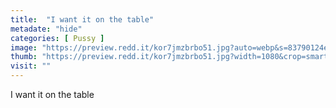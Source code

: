 ```yaml
---
title:  "I want it on the table"
metadate: "hide"
categories: [ Pussy ]
image: "https://preview.redd.it/kor7jmzbrbo51.jpg?auto=webp&s=83790124e0518c7d16bf9a99d5b9a33498f1fbc2"
thumb: "https://preview.redd.it/kor7jmzbrbo51.jpg?width=1080&crop=smart&auto=webp&s=8cc7fd80e78c8f0c9f7bb713a27503f6ea3f6feb"
visit: ""
---
```

I want it on the table
